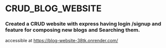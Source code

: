 # CRUD_BLOG_WEBSITE
### Created a CRUD website with express having login /signup  and feature for composing new blogs and Searching them.
accessible at https://blog-website-38tk.onrender.com/
